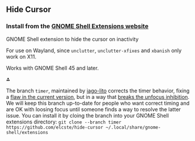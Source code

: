 ## Hide Cursor

### Install from the [GNOME Shell Extensions website](https://extensions.gnome.org/extension/6727/hide-cursor/)


GNOME Shell extension to hide the cursor on inactivity

For use on Wayland, since `unclutter`, `unclutter-xfixes` and `xbanish` only work on X11.

Works with GNOME Shell 45 and later.

<b>⁂</b>

The branch `timer`, maintained by [iago-lito](https://github.com/iago-lito) corrects the timer behavior, fixing a [flaw in the current version](https://github.com/elcste/hide-cursor/issues/1), but in a way that [breaks the unfocus inhibition](https://github.com/elcste/hide-cursor/pull/6). We will keep this branch up-to-date for people who want correct timing and are OK with loosing focus until someone finds a way to resolve the latter issue. You can install it by cloing the branch into your GNOME Shell extensions directory: `git clone --branch timer https://github.com/elcste/hide-cursor ~/.local/share/gnome-shell/extensions`
